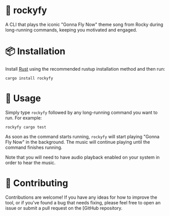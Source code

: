 # 🥊 rockyfy

A CLI that plays the iconic "Gonna Fly Now" theme song from Rocky during long-running commands, keeping you motivated and engaged.

# 📦 Installation

Install [Rust](https://www.rust-lang.org/tools/install) using the recommended
rustup installation method and then run:

```
cargo install rockyfy
```

# 🚀 Usage

Simply type `rockyfy` followed by any long-running command you want to run. For example:

```
rockyfy cargo test
```

As soon as the command starts running, `rockyfy` will start playing "Gonna Fly Now" in the background. The music will continue playing until the command finishes running.

Note that you will need to have audio playback enabled on your system in order to hear the music.

# 📝 Contributing

Contributions are welcome! If you have any ideas for how to improve the tool, or if you've found a bug that needs fixing, please feel free to open an issue or submit a pull request on the [GitHub repository.